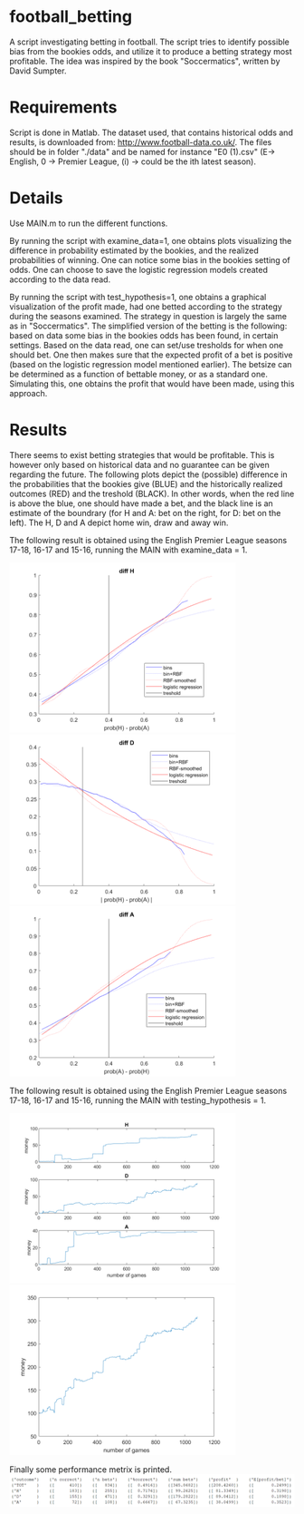 # football_betting

A script investigating betting in football. The script tries to identify possible bias from the bookies odds, and utilize it to produce a betting strategy most profitable. The idea was inspired by the book "Soccermatics", written by David Sumpter. 

# Requirements

Script is done in Matlab. The dataset used, that contains historical odds and results, is downloaded from: http://www.football-data.co.uk/. The files should be in folder "./data" and be named for instance "E0 (1).csv" (E-> English, 0 -> Premier League, (i) -> could be the ith latest season).

# Details

Use MAIN.m to run the different functions.

By running the script with examine_data=1, one obtains plots visualizing the difference in probability estimated by the bookies, and the realized probabilities of winning. One can notice some bias in the bookies setting of odds. One can choose to save the logistic regression models created according to the data read.

By running the script with test_hypothesis=1, one obtains a graphical visualization of the profit made, had one betted according to the strategy during the seasons examined. The strategy in question is largely the same as in "Soccermatics". The simplified version of the betting is the following: based on data some bias in the bookies odds has been found, in certain settings. Based on the data read, one can set/use tresholds for when one should bet. One then makes sure that the expected profit of a bet is positive (based on the logistic regression model mentioned earlier). The betsize can be determined as a function of bettable money, or as a standard one. Simulating this, one obtains the profit that would have been made, using this approach.

# Results

There seems to exist betting strategies that would be profitable. This is however only based on historical data and no guarantee can be given regarding the future. The following plots depict the (possible) difference in the probabilities that the bookies give (BLUE) and the historically realized outcomes (RED) and the treshold (BLACK). In other words, when the red line is above the blue, one should have made a bet, and the black line is an estimate of the boundrary (for H and A: bet on the right, for D: bet on the left). The H, D and A depict home win, draw and away win.

The following result is obtained using the English Premier League seasons 17-18, 16-17 and 15-16, running the MAIN with examine_data = 1.

<img src="/figures/diff_H.png" width="400">
<img src="/figures/diff_D.png" width="400">
<img src="/figures/diff_A.png" width="400">

The following result is obtained using the English Premier League seasons 17-18, 16-17 and 15-16, running the MAIN with testing_hypothesis = 1.

<img src="/figures/profit_by_bet.png" width="400">
<img src="/figures/profit.png" width="400">

Finally some performance metrix is printed.
<img src="/figures/performance.png" width="700">

